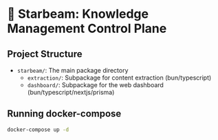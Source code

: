 # 💫 Starbeam: Knowledge Management Control Plane

## Project Structure

- `starbeam/`: The main package directory
  - `extraction/`: Subpackage for content extraction (bun/typescript)
  - `dashboard/`: Subpackage for the web dashboard (bun/typescript/nextjs/prisma)

## Running docker-compose

```bash
docker-compose up -d
```